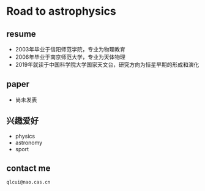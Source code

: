# Road to astrophysics
## resume
- 2003年毕业于信阳师范学院，专业为物理教育
- 2006年毕业于南京师范大学，专业为天体物理
- 2019年就读于中国科学院大学国家天文台，研究方向为恒星早期的形成和演化
## paper
- 尚未发表
## 兴趣爱好
- physics
- astronomy
- sport
## contact me
`qlcui@nao.cas.cn`
